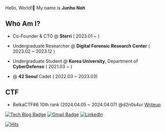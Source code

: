 Hello, World!👋 My name is **Junho Noh**
<br/>

## Who Am I?
* Co-Founder & CTO @ **Sterri** ( 2023.01 ~ )
* Undergraduate Researcher @ **Digital Forensic Research Center** ( 2023.02 ~ 2023.12 )
* Undergraduate Student @ **Korea University**, Department of **CyberDefense** ( 2021.03 ~ )

* @ **42 Seoul** Cadet ( 2022.03 ~ 2023.03)


## CTF
* BelkaCTF#6 10th rank (2024.04.05 ~ 2024.04.07) @d2n0s4ur [Writeup](https://blog.d2n0s4ur.dev/belkactf6--writeup)


[![Tech Blog Badge](http://img.shields.io/badge/-Tech%20blog-black?style=flat-square&logo=github&link=https://d2n0s4ur.github.io/)](https://blog.d2n0s4ur.dev/)
[![Gmail Badge](https://img.shields.io/badge/Gmail-d14836?style=flat-square&logo=Gmail&logoColor=white&link=mailto:njh0625@gmail.com)](mailto:njh0625@gmail.com)
[![LinkedIn](https://img.shields.io/badge/Linkedin-0A66C2?style=flat-square&logo=Linkedin&logoColor=white&link=www.linkedin.com/in/d2n0s4ur)](https://www.linkedin.com/in/d2n0s4ur)

[![Hits](https://hits.seeyoufarm.com/api/count/incr/badge.svg?url=https%3A%2F%2Fgithub.com%2Fd2n0s4ur&count_bg=%2379C83D&title_bg=%23555555&icon=&icon_color=%23E7E7E7&title=hits&edge_flat=false)](https://hits.seeyoufarm.com)
